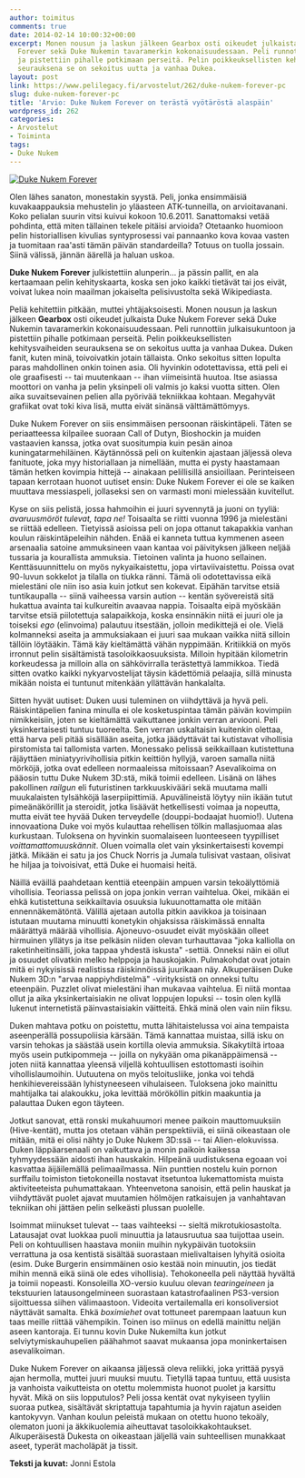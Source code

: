```yaml
---
author: toimitus
comments: true
date: 2014-02-14 10:00:32+00:00
excerpt: Monen nousun ja laskun jälkeen Gearbox osti oikeudet julkaista Duke Nukem
  Forever sekä Duke Nukemin tavaramerkin kokonaisuudessaan. Peli runnottiin julkaisukuntoon
  ja pistettiin pihalle potkimaan perseitä. Pelin poikkeuksellisten kehitysvaiheiden
  seurauksena se on sekoitus uutta ja vanhaa Dukea.
layout: post
link: https://www.pelilegacy.fi/arvostelut/262/duke-nukem-forever-pc
slug: duke-nukem-forever-pc
title: 'Arvio: Duke Nukem Forever on terästä vyötäröstä alaspäin'
wordpress_id: 262
categories:
- Arvostelut
- Toiminta
tags:
- Duke Nukem
---
```


[![Duke Nukem Forever](http://www.pelilegacy.fi/wp-content/uploads/2014/02/Duke-Nukem-Forever.jpg)](http://www.pelilegacy.fi/wp-content/uploads/2014/02/Duke-Nukem-Forever.jpg)

Olen lähes sanaton, monestakin syystä. Peli, jonka ensimmäisiä kuvakaappauksia mehustelin jo yläasteen ATK-tunneilla, on arvioitavanani. Koko pelialan suurin vitsi kuivui kokoon 10.6.2011. Sanattomaksi vetää pohdinta, että miten tällainen tekele pitäisi arvioida? Otetaanko huomioon pelin historiallisen kivulias syntyprosessi vai pannaanko kova kovaa vasten ja tuomitaan raa'asti tämän päivän standardeilla? Totuus on tuolla jossain. Siinä välissä, jännän äärellä ja haluan uskoa.

**Duke Nukem Forever** julkistettiin alunperin… ja pässin pallit, en ala kertaamaan pelin kehityskaarta, koska sen joko kaikki tietävät tai jos eivät, voivat lukea noin maailman jokaiselta pelisivustolta sekä Wikipediasta.

Peliä kehitettiin pitkään, muttei yhtäjaksoisesti. Monen nousun ja laskun jälkeen **Gearbox** osti oikeudet julkaista Duke Nukem Forever sekä Duke Nukemin tavaramerkin kokonaisuudessaan. Peli runnottiin julkaisukuntoon ja pistettiin pihalle potkimaan perseitä. Pelin poikkeuksellisten kehitysvaiheiden seurauksena se on sekoitus uutta ja vanhaa Dukea. Duken fanit, kuten minä, toivoivatkin jotain tällaista. Onko sekoitus sitten lopulta paras mahdollinen onkin toinen asia. Oli hyvinkin odotettavissa, että peli ei ole graafisesti -- tai muutenkaan -- ihan viimeisintä huutoa. Itse asiassa moottori on vanha ja pelin yksinpeli oli valmis jo kaksi vuotta sitten. Olen aika suvaitsevainen pelien alla pyörivää tekniikkaa kohtaan. Megahyvät grafiikat ovat toki kiva lisä, mutta eivät sinänsä välttämättömyys.

Duke Nukem Forever on siis ensimmäisen persoonan räiskintäpeli. Täten se periaatteessa kilpailee suoraan Call of Dutyn, Bioshockin ja muiden vastaavien kanssa, jotka ovat suositumpia kuin pesän ainoa kuningatarmehiläinen. Käytännössä peli on kuitenkin ajastaan jäljessä oleva fanituote, joka myy historiallaan ja nimellään, mutta ei pysty haastamaan tämän hetken kovimpia hittejä -- ainakaan pelillisillä ansioillaan. Perinteiseen tapaan kerrotaan huonot uutiset ensin: Duke Nukem Forever ei ole se kaiken muuttava messiaspeli, jollaseksi sen on varmasti moni mielessään kuvitellut.

Kyse on siis pelistä, jossa hahmoihin ei juuri syvennytä ja juoni on tyyliä: _avaruusmöröt tulevat, tapa ne!_ Toisaalta se riitti vuonna 1996 ja mielestäni se riittää edelleen. Tietyissä asioissa peli on jopa ottanut takapakkia vanhan koulun räiskintäpeleihin nähden. Enää ei kanneta tuttua kymmenen aseen arsenaalia satoine ammuksineen vaan kantaa voi päivityksen jälkeen neljää tussaria ja kourallista ammuksia. Tietoinen valinta ja huono sellainen. Kenttäsuunnittelu on myös nykyaikaistettu, jopa virtaviivaistettu. Poissa ovat 90-luvun sokkelot ja tilalla on tiukka ränni. Tämä oli odotettavissa eikä mielestäni ole niin iso asia kuin jotkut sen kokevat. Eipähän tarvitse etsiä tuntikaupalla -- siinä vaiheessa varsin aution -- kentän syövereistä sitä hukattua avainta tai kulkureitin avaavaa nappia. Toisaalta eipä myöskään tarvitse etsiä piilotettuja salapaikkoja, koska ensinnäkin niitä ei juuri ole ja toiseksi _ego_ (elinvoima) palautuu itsestään, jolloin medikittejä ei ole. Vielä kolmanneksi aseita ja ammuksiakaan ei juuri saa mukaan vaikka niitä silloin tällöin löytääkin. Tämä käy kieltämättä vähän nyppimään. Kritiikkiä on myös irronnut pelin sisältämistä tasoloikkaosuuksista. Milloin hypitään kilometrin korkeudessa ja milloin alla on sähkövirralla terästettyä lammikkoa. Tiedä sitten ovatko kaikki nykyarvostelijat täysin kädettömiä pelaajia, sillä minusta mikään noista ei tuntunut mitenkään yllättävän hankalalta.

Sitten hyvät uutiset: Duken uusi tuleminen on viihdyttävä ja hyvä peli. Räiskintäpelien fanina minulla ei ole kosketuspintaa tämän päivän kovimpiin nimikkeisiin, joten se kieltämättä vaikuttanee jonkin verran arviooni. Peli yksinkertaisesti tuntuu tuoreelta. Sen verran uskaltaisin kuitenkin olettaa, että harva peli pitää sisällään aseita, jotka jäädyttävät tai kutistavat vihollisia pirstomista tai tallomista varten. Monessako pelissä seikkaillaan kutistettuna räjäyttäen miniatyyrivihollisia pitkin keittiön hyllyjä, varoen samalla niitä mörköjä, jotka ovat edelleen normaaleissa mitoissaan? Asevalikoima on pääosin tuttu Duke Nukem 3D:stä, mikä toimii edelleen. Lisänä on lähes pakollinen _railgun_ eli futuristinen tarkkuuskivääri sekä muutama malli muukalaisten tylsähköjä laserpiipittimiä. Apuvälineistä löytyy niin ikään tutut pimeänäkörillit ja steroidit, jotka lisäävät hetkellisesti voimaa ja nopeutta, mutta eivät tee hyvää Duken terveydelle (douppi-bodaajat huomio!). Uutena innovaationa Duke voi myös kulauttaa rehellisen tölkin mallasjuomaa alas kurkustaan. Tuloksena on hyvinkin suomalaiseen luonteeseen tyypilliset _voittamattomuuskännit_. Oluen voimalla olet vain yksinkertaisesti kovempi jätkä. Mikään ei satu ja jos Chuck Norris ja Jumala tulisivat vastaan, olisivat he hiljaa ja toivoisivat, että Duke ei huomaisi heitä.

Näillä eväillä paahdetaan kenttiä eteenpäin ampuen varsin tekoälyttömiä vihollisia. Teoriassa pelissä on jopa jonkin verran vaihtelua. Okei, mikään ei ehkä kutistettuna seikkailtavia osuuksia lukuunottamatta ole mitään ennennäkemätöntä. Välillä ajetaan autolla pitkin aavikkoa ja toisinaan istutaan muutama minuutti konetykin ohjaksissa räiskimässä ennalta määrättyä määrää vihollisia. Ajoneuvo-osuudet eivät myöskään olleet hirmuinen yllätys ja itse pelkäsin niiden olevan turhauttavaa "joka kalliolla on raketinheitinsälli, joka tappaa yhdestä iskusta" -settiä. Onneksi näin ei ollut ja osuudet olivatkin melko helppoja ja hauskojakin. Pulmakohdat ovat jotain mitä ei nykyisissä realistissa räiskinnöissä juurikaan näy. Alkuperäisen Duke Nukem 3D:n "arvaa nappiyhdistelmä" -virityksistä on onneksi tultu eteenpäin. Puzzlet olivat mielestäni ihan mukavaa vaihtelua. Ei niitä montaa ollut ja aika yksinkertaisiakin ne olivat loppujen lopuksi -- tosin olen kyllä lukenut internetistä päinvastaisiakin väitteitä. Ehkä minä olen vain niin fiksu.

Duken mahtava potku on poistettu, mutta lähitaistelussa voi aina tempaista aseenperällä possupoliisia kärsään. Tämä kannattaa muistaa, sillä isku on varsin tehokas ja säästää usein kortilla olevia ammuksia. Sikakytiltä irtoaa myös usein putkipommeja -- joilla on nykyään oma pikanäppäimensä -- joten niitä kannattaa yleensä viljellä kohtuullisen estottomasti isoihin vihollislaumoihin. Uutuutena on myös teloitusliike, jonka voi tehdä henkihievereissään lyhistyneeseen vihulaiseen. Tuloksena joko mainittu mahtijalka tai alakoukku, joka levittää mörököllin pitkin maakuntia ja palauttaa Duken egon täyteen.

Jotkut sanovat, että ronski mukahuumori menee paikoin mauttomuuksiin (Hive-kentät), mutta jos otetaan vähän perspektiiviä, ei siinä oikeastaan ole mitään, mitä ei olisi nähty jo Duke Nukem 3D:ssä -- tai Alien-elokuvissa. Duken läppäarsenaali on vaikuttava ja monin paikoin kaikessa tyhmyydessään aidosti ihan hauskakin. Hilpeänä uudistuksena egoaan voi kasvattaa äijäilemällä pelimaailmassa. Niin punttien nostelu kuin pornon surffailu toimiston tietokoneilla nostavat itsetuntoa lukemattomista muista aktiviteeteista puhumattakaan. Yhteenvetona sanoisin, että pelin hauskat ja viihdyttävät puolet ajavat muutamien hölmöjen ratkaisujen ja vanhahtavan tekniikan ohi jättäen pelin selkeästi plussan puolelle.

Isoimmat miinukset tulevat -- taas vaihteeksi -- sieltä mikrotukiosastolta. Latausajat ovat luokkaa puoli minuuttia ja latausruutua saa tuijottaa usein. Peli on kohtuullisen haastava moniin muihin nykypäivän tuotoksiin verrattuna ja osa kentistä sisältää suorastaan mielivaltaisen lyhyitä osioita (esim. Duke Burgerin ensimmäinen osio kestää noin minuutin, jos tiedät mihin mennä eikä siinä ole edes vihollisia). Tehokoneella peli näyttää hyvältä ja toimii nopeasti. Konsoleilla XO-versio kuuluu olevan _tearingeineen_ ja tekstuurien latausongelmineen suorastaan katastrofaalinen PS3-version sijoittuessa siihen välimaastoon. Videoita vertailemalla eri konsoliversiot näyttävät samalta. Ehkä _boximiehet_ ovat tottuneet parempaan laatuun kun taas meille riittää vähempikin. Toinen iso miinus on edellä mainittu neljän aseen kantoraja. Ei tunnu kovin Duke Nukemilta kun jotkut selviytymiskauhupelien päähahmot saavat mukaansa jopa moninkertaisen asevalikoiman.

Duke Nukem Forever on aikaansa jäljessä oleva reliikki, joka yrittää pysyä ajan hermolla, muttei juuri muuksi muutu. Tietyllä tapaa tuntuu, että uusista ja vanhoista vaikutteista on otettu molemmista huonot puolet ja karsittu hyvät. Mikä on siis lopputulos? Peli jossa kentät ovat nykyiseen tyyliin suoraa putkea, sisältävät skriptattuja tapahtumia ja hyvin rajatun aseiden kantokyvyn. Vanhan koulun peleistä mukaan on otettu huono tekoäly, olematon juoni ja äkkikuolemia aiheuttavat tasoloikkakohtaukset. Alkuperäisestä Dukesta on oikeastaan jäljellä vain suhteellisen munakkaat aseet, typerät macholäpät ja tissit.

**Teksti ja kuvat:** Jonni Estola
